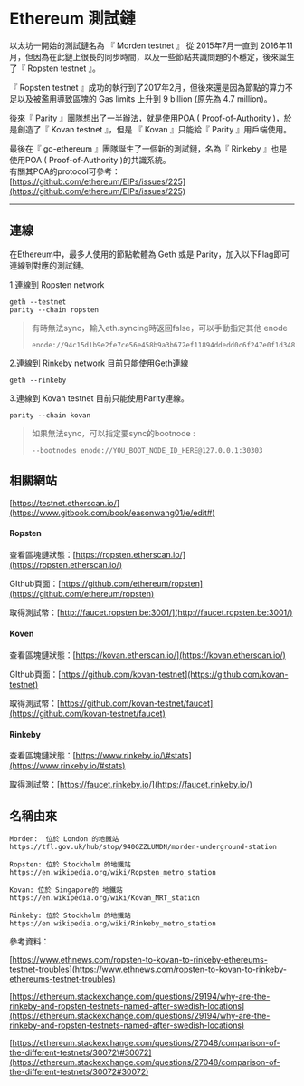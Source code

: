 # Ethereum 測試鏈

以太坊一開始的測試鏈名為 『 Morden testnet 』 從 2015年7月一直到 2016年11月，但因為在此鏈上很長的同步時間，以及一些節點共識問題的不穩定，後來誕生了『 Ropsten testnet 』。

『 Ropsten testnet 』成功的執行到了2017年2月，但後來還是因為節點的算力不足以及被濫用導致區塊的 Gas limits 上升到 9 billion \(原先為 4.7 million\)。

後來『 Parity 』團隊想出了一半辦法，就是使用POA \( Proof-of-Authority \)，於是創造了『 Kovan testnet 』，但是 『 Kovan 』只能給『 Parity 』用戶端使用。

最後在『 go-ethereum 』團隊誕生了一個新的測試鏈，名為『 Rinkeby 』也是使用POA \( Proof-of-Authority \)的共識系統。  
有關其POA的protocol可參考：[https://github.com/ethereum/EIPs/issues/225](https://github.com/ethereum/EIPs/issues/225)

---

## 連線

在Ethereum中，最多人使用的節點軟體為 Geth 或是 Parity，加入以下Flag即可連線到對應的測試鏈。

1.連線到 Ropsten network

```
geth --testnet
parity --chain ropsten
```

> 有時無法sync，輸入eth.syncing時返回false，可以手動指定其他 enode
>
> ```
> enode://94c15d1b9e2fe7ce56e458b9a3b672ef11894ddedd0c6f247e0f1d3487f52b66208fb4aeb8179fce6e3a749ea93ed147c37976d67af557508d199d9594c35f09@192.81.208.223:30303
> ```

2.連線到 Rinkeby network 目前只能使用Geth連線

```
geth --rinkeby
```

3.連線到 Kovan testnet 目前只能使用Parity連線。

```
parity --chain kovan
```

> 如果無法sync，可以指定要sync的bootnode :
>
> ```
> --bootnodes enode://YOU_BOOT_NODE_ID_HERE@127.0.0.1:30303
> ```

## 相關網站

[https://testnet.etherscan.io/](https://www.gitbook.com/book/easonwang01/e/edit#)

#### Ropsten

查看區塊鏈狀態：[https://ropsten.etherscan.io/](https://ropsten.etherscan.io/)

GIthub頁面：[https://github.com/ethereum/ropsten](https://github.com/ethereum/ropsten)

取得測試幣：[http://faucet.ropsten.be:3001/](http://faucet.ropsten.be:3001/)

#### Koven

查看區塊鏈狀態：[https://kovan.etherscan.io/](https://kovan.etherscan.io/)

GIthub頁面：[https://github.com/kovan-testnet](https://github.com/kovan-testnet)

取得測試幣：[https://github.com/kovan-testnet/faucet](https://github.com/kovan-testnet/faucet)

#### Rinkeby

查看區塊鏈狀態：[https://www.rinkeby.io/\#stats](https://www.rinkeby.io/#stats)

取得測試幣：[https://faucet.rinkeby.io/](https://faucet.rinkeby.io/)

## 名稱由來

```
Morden:  位於 London 的地鐵站  
https://tfl.gov.uk/hub/stop/940GZZLUMDN/morden-underground-station

Ropsten: 位於 Stockholm 的地鐵站 
https://en.wikipedia.org/wiki/Ropsten_metro_station

Kovan: 位於 Singapore的 地鐵站
https://en.wikipedia.org/wiki/Kovan_MRT_station

Rinkeby: 位於 Stockholm 的地鐵站
https://en.wikipedia.org/wiki/Rinkeby_metro_station
```

參考資料：

[https://www.ethnews.com/ropsten-to-kovan-to-rinkeby-ethereums-testnet-troubles](https://www.ethnews.com/ropsten-to-kovan-to-rinkeby-ethereums-testnet-troubles)

[https://ethereum.stackexchange.com/questions/29194/why-are-the-rinkeby-and-ropsten-testnets-named-after-swedish-locations](https://ethereum.stackexchange.com/questions/29194/why-are-the-rinkeby-and-ropsten-testnets-named-after-swedish-locations)

[https://ethereum.stackexchange.com/questions/27048/comparison-of-the-different-testnets/30072\#30072](https://ethereum.stackexchange.com/questions/27048/comparison-of-the-different-testnets/30072#30072)

